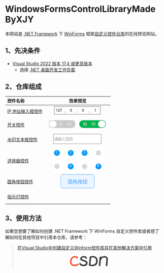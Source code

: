 # WindowsFormsControlLibraryMadeByXJY

本网站是 [.NET Framework](https://dotnet.microsoft.com/zh-cn/learn/dotnet/what-is-dotnet-framework "什么是.NET Framework? 一个软件开发框架") 下 [WinForms](https://learn.microsoft.com/zh-cn/dotnet/desktop/winforms/?view=netframeworkdesktop-4.8 ".NET 的 Windows 窗体相关文档 \| Microsoft Learn") 框架[自定义控件仓库](https://github.com/YMGogre/WindowsFormsControlLibraryMadeByXJY)的在线预览网站。

## 1、先决条件

* [Visual Studio 2022 版本 17.4 或更高版本](https://visualstudio.microsoft.com/zh-hans/downloads/)
  * 选择 [.NET 桌面开发工作负载](https://learn.microsoft.com/zh-cn/visualstudio/install/modify-visual-studio?view=vs-2022&preserve-view=true#modify-workloads)

## 2、仓库组成

<style>
    .button {
        width: 110px;                           /* 控制按钮的宽度 */
        height: 45px;                           /* 控制按钮的高度 */
        border-radius: 7px;                     /* 控制按钮的圆角尺寸 */
        color: #409EFF;                         /* 控制文本颜色 */
        background-color: #ECF5FF;              /* 控制按钮底色 */
        border-color: #409EFF;                  /* 控制轮廓颜色 */
        border-width: 1px;                      /* 控制边框大小 */
        border-style: solid;                    /* 设置边框样式为实线 */
        font-family: 'Microsoft YaHei';         /* 设置字体为微软雅黑 */
        font-size: 12pt;                        /* 设置字体大小为12pt */
        cursor: pointer;                        /* 设置鼠标移入按钮时光标样式为“手” */
    }
    .button:hover {
        color: #FFFFFF;                         /* 控制鼠标移入按钮时的文本颜色 */
        background-color: #409EFF;              /* 控制鼠标移入按钮时的按钮底色 */
    }
    .button:active{
        background-color: #3A8EE6;              /* 控制按钮被按下时的按钮底色 */
    }
</style>

<style>
    #circle {
        width: 42px;
        height: 42px;
        border-radius: 50%;
        position: relative;
        margin: 0 auto;
    }
</style>

|控件名称|效果预览|
|:---|:---:|
|[IP 地址输入框控件](./IPAddrInputer/README.md)|![IPAddrInputer](./images/IPAddrInputer.PNG)|
|[开关控件](./Switch/README.md)|![Switch](./images/Switch.png)|
|[水印文本框控件](./WatermarkTextBox/README.md)|![WatermarkTextBox](./images/WatermarkTextBox.PNG)|
|[选择器控件](./Selector/README.md)|![Selector](./images/Selector.PNG)|
|[圆角按钮控件](./RoundButton/README.md)|<button class="button">圆角按钮</button>|
|[指示灯控件](./IndicatorLight/README.md)|<div id="circle"></div>|
 
<script>
    var colors = ["#C8C9CC", "#409EFF", "#67C23A", "#E6A23C", "#F56C6C"];
    var i = 0;
    setInterval(function() {
        document.getElementById('circle').style.backgroundColor = colors[i];
        i = (i + 1) % colors.length;
    }, 1000);
</script>

## 3、使用方法

如果您想要了解如何创建 .NET Framework 下 WinForms 自定义控件库或者想了解如何在其他项目中引用本仓库，请参考：
> [在Visual Studio中创建自定义Winform控件库并在其他解决方案中引用](https://blog.csdn.net/YMGogre/article/details/126508042 "【入门级图文教程】在Visual Studio中创建自定义Winform控件库并在其他解决方案中引用 - CSDN 博客")
> <div align="center"><img src="./images/csdn.png" alt="csdn" width="128"></div>